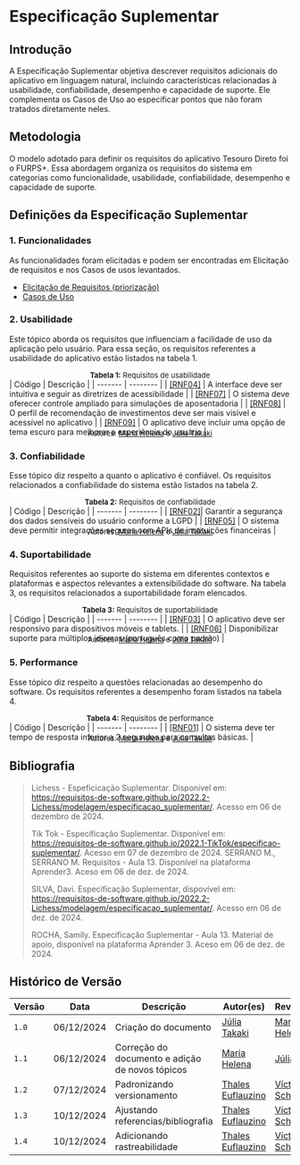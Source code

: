# Especificação Suplementar

## Introdução

A Especificação Suplementar objetiva descrever requisitos adicionais do aplicativo em linguagem natural, incluindo características relacionadas à usabilidade, confiabilidade, desempenho e capacidade de suporte. Ele complementa os Casos de Uso ao especificar pontos que não foram tratados diretamente neles.

## Metodologia

O modelo adotado para definir os requisitos do aplicativo Tesouro Direto foi o FURPS+. Essa abordagem organiza os requisitos do sistema em categorias como funcionalidade, usabilidade, confiabilidade, desempenho e capacidade de suporte.

## Definições da Especificação Suplementar

### 1. Funcionalidades

As funcionalidades foram elicitadas e podem ser encontradas em Elicitação de requisitos e nos Casos de usos levantados.

- [Elicitação de Requisitos (priorização)](../priorizacao.md)
- [Casos de Uso](casos_de_uso.md)

### 2. Usabilidade

Este tópico aborda os requisitos que influenciam a facilidade de uso da aplicação pelo usuário. Para essa seção, os requisitos referentes a usabilidade do aplicativo estão listados na tabela 1.

<p style="font-size: 13px; text-align: center; margin: 0px auto"><strong>Tabela 1:</strong> Requisitos de usabilidade</p>
| Código | Descrição |
| ------- | -------- |
| <a href="../../elicitacao/grupo5/requisitos/#anchor_RNF04">[RNF04]</a> | A interface deve ser intuitiva e seguir as diretrizes de acessibilidade |
| <a href="../../elicitacao/grupo5/requisitos/#anchor_RNF07">[RNF07]</a> | O sistema deve oferecer controle ampliado para simulações de aposentadoria |
| <a href="../../elicitacao/grupo5/requisitos/#anchor_RNF08">[RNF08]</a> | O perfil de recomendação de investimentos deve ser mais visível e acessível no aplicativo |
| <a href="../../elicitacao/grupo5/requisitos/#anchor_RNF09">[RNF09]</a> | O aplicativo deve incluir uma opção de tema escuro para melhorar a experiência do usuário |
<p style="font-size: 13px; margin: 0px; text-align: center; margin-top: -14px">Autores: <a href="https://github.com/MariaCHelena" target="blank">Maria Helena</a> e <a href="https://github.com/juliatakaki" target="blank">Júlia Takaki</a></p>

### 3. Confiabilidade

Esse tópico diz respeito a quanto o aplicativo é confiável. Os requisitos relacionados a confiabilidade do sistema estão listados na tabela 2.

<p style="font-size: 13px; text-align: center; margin: 0px auto"><strong>Tabela 2:</strong> Requisitos de confiabilidade</p>
| Código | Descrição |
| ------- | -------- |
| <a href="../../elicitacao/grupo5/requisitos/#anchor_RNF02">[RNF02]</a>| Garantir a segurança dos dados sensíveis do usuário conforme a LGPD |
| <a href="../../elicitacao/grupo5/requisitos/#anchor_RNF05">[RNF05]</a> | O sistema deve permitir integrações seguras com APIs de instituições financeiras |
<p style="font-size: 13px; margin: 0px; text-align: center; margin-top: -14px">Autores: <a href="https://github.com/MariaCHelena" target="blank">Maria Helena</a> e <a href="https://github.com/juliatakaki" target="blank">Júlia Takaki</a></p>

### 4. Suportabilidade

Requisitos referentes ao suporte do sistema em diferentes contextos e plataformas e aspectos relevantes a extensibilidade do software. Na tabela 3, os requisitos relacionados a suportabilidade foram elencados.

<p style="font-size: 13px; text-align: center; margin: 0px auto"><strong>Tabela 3:</strong> Requisitos de suportabilidade</p>
| Código | Descrição |
| ------- | -------- |
| <a href="../../elicitacao/grupo5/requisitos/#anchor_RNF03">[RNF03]</a> | O aplicativo deve ser responsivo para dispositivos móveis e tablets. |
| <a href="../../elicitacao/grupo5/requisitos/#anchor_RNF06">[RNF06]</a> | Disponibilizar suporte para múltiplos idiomas (português como padrão) |
<p style="font-size: 13px; margin: 0px; text-align: center; margin-top: -14px">Autores: <a href="https://github.com/MariaCHelena" target="blank">Maria Helena</a> e <a href="https://github.com/juliatakaki" target="blank">Júlia Takaki</a></p>

### 5. Performance

Esse tópico diz respeito a questões relacionadas ao desempenho do software. Os requisitos referentes a desempenho foram listados na tabela 4.

<p style="font-size: 13px; text-align: center; margin: 0px auto"><strong>Tabela 4:</strong> Requisitos de performance</p>
| Código | Descrição |
| ------- | -------- |
| <a href="../../elicitacao/grupo5/requisitos/#anchor_RNF01">[RNF01]</a> | O sistema deve ter tempo de resposta inferior a 2 segundos para consultas básicas. |
<p style="font-size: 13px; margin: 0px; text-align: center; margin-top: -14px">Autores: <a href="https://github.com/MariaCHelena" target="blank">Maria Helena</a> e <a href="https://github.com/juliatakaki" target="blank">Júlia Takaki</a></p>

## Bibliografia

> Lichess - Espeficicação Suplementar. Disponível em: https://requisitos-de-software.github.io/2022.2-Lichess/modelagem/especificacao_suplementar/. Acesso em 06 de dezembro de 2024.
>
> Tik Tok - Especificação Suplementar. Disponível em: https://requisitos-de-software.github.io/2022.1-TikTok/especificao-suplementar/. Acesso em 07 de dezembro de 2024.
> SERRANO M., SERRANO M. Requisitos - Aula 13. Disponível na plataforma Aprender3. Aceso em 06 de dez. de 2024.
>
> SILVA, Davi. Especificação Suplementar, dispovível em: https://requisitos-de-software.github.io/2022.2-Lichess/modelagem/especificacao_suplementar/. Acesso em 06 de dez. de 2024.
>
> ROCHA, Samily. Especificação Suplementar - Aula 13. Material de apoio, disponível na plataforma Aprender 3. Aceso em 06 de dez. de 2024.

## Histórico de Versão

| Versão | Data  | Descrição                     | Autor(es)     | Revisor(es)   |
| ------ | ----- | ----------------------------- |-------------- | -------       |
| `1.0`  | 06/12/2024 |  Criação do documento         | [Júlia Takaki](https://github.com/juliatakaki)  | [Maria Helena](https://github.com/MariaCHelena)  |
| `1.1`  | 06/12/2024 |  Correção do documento e adição de novos tópicos        | [Maria Helena](https://github.com/MariaCHelena)  | [Júlia Takaki](https://github.com/juliatakaki)  |
| `1.2`  | 07/12/2024 |  Padronizando versionamento        | [Thales Euflauzino](https://github.com/thaleseuflauzino)  | [Víctor Schmidt](https://github.com/moonshinerd)  |
| `1.3`  | 10/12/2024 |  Ajustando referencias/bibliografia        | [Thales Euflauzino](https://github.com/thaleseuflauzino)  | [Víctor Schmidt](https://github.com/moonshinerd)  |
| `1.4`  | 10/12/2024 |  Adicionando rastreabilidade        | [Thales Euflauzino](https://github.com/thaleseuflauzino)  | [Víctor Schmidt](https://github.com/moonshinerd)  |